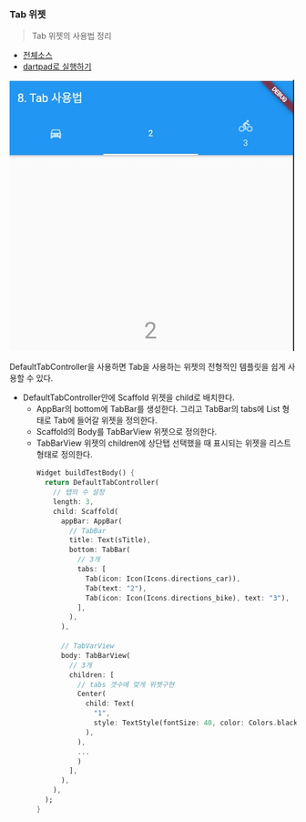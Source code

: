 ### Tab 위젯
> Tab 위젯의 사용법 정리

- [전체소스](../../lib/basic/TabExample.dart)
- [dartpad로 실행하기](https://dartpad.dev/54bcbeffa1aec6041f6a33badc7d26ef?null_safety=true)

![](../images/TabExample.jpg)

DefaultTabController을 사용하면 Tab을 사용하는 위젯의 전형적인 템플릿을 쉽게 사용할 수 있다. 

- DefaultTabController안에 Scaffold 위젯을 child로 배치한다.
  - AppBar의 bottom에 TabBar를 생성한다. 그리고 TabBar의 tabs에 List 형태로 Tab에 들어갈 위젯을 정의한다. 
  - Scaffold의 Body를 TabBarView 위젯으로 정의한다.
  - TabBarView 위젯의 children에 상단탭 선택했을 때 표시되는 위젯을 리스트 형태로 정의한다.
    ~~~dart
    Widget buildTestBody() {
      return DefaultTabController(
        // 탭의 수 설정
        length: 3,
        child: Scaffold(
          appBar: AppBar(
            // TabBar
            title: Text(sTitle),
            bottom: TabBar(
              // 3개
              tabs: [
                Tab(icon: Icon(Icons.directions_car)),
                Tab(text: "2"),
                Tab(icon: Icon(Icons.directions_bike), text: "3"),
              ],
            ),
          ),

          // TabVarView
          body: TabBarView(
            // 3개
            children: [
              // tabs 갯수에 맞게 위젯구현
              Center(
                child: Text(
                  "1",
                  style: TextStyle(fontSize: 40, color: Colors.black38),
                ),
              ),
              ...
              )
            ],
          ),
        ),
      );
    }
    ~~~

